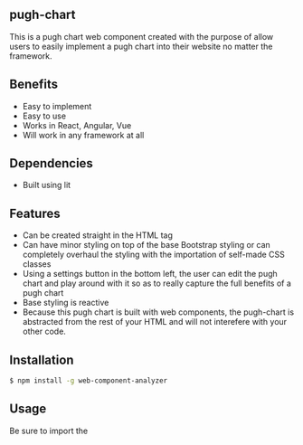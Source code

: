 ## pugh-chart

This is a pugh chart web component created with the purpose
of allow users to easily implement a pugh chart into their website
no matter the framework.

## Benefits
 - Easy to implement
 - Easy to use
 - Works in React, Angular, Vue
 - Will work in any framework at all

## Dependencies
 -  Built using lit

## Features
 - Can be created straight in the HTML tag
 - Can have minor styling on top of the base Bootstrap styling 
 or can completely overhaul the styling with the importation of
 self-made CSS classes
 - Using a settings button in the bottom left, the user can edit
 the pugh chart and play around with it so as to really capture
 the full benefits of a pugh chart
 - Base styling is reactive
 - Because this pugh chart is built with web components, the pugh-chart
 is abstracted from the rest of your HTML and will not interefere with your
 other code.

## Installation
<!-- prettier-ignore -->
```bash
$ npm install -g web-component-analyzer
```

## Usage
Be sure to import the 

